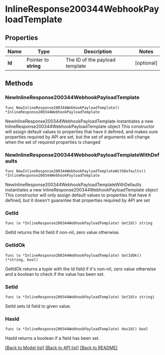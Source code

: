 # InlineResponse200344WebhookPayloadTemplate

## Properties

Name | Type | Description | Notes
------------ | ------------- | ------------- | -------------
**Id** | Pointer to **string** | The ID of the payload template | [optional] 

## Methods

### NewInlineResponse200344WebhookPayloadTemplate

`func NewInlineResponse200344WebhookPayloadTemplate() *InlineResponse200344WebhookPayloadTemplate`

NewInlineResponse200344WebhookPayloadTemplate instantiates a new InlineResponse200344WebhookPayloadTemplate object
This constructor will assign default values to properties that have it defined,
and makes sure properties required by API are set, but the set of arguments
will change when the set of required properties is changed

### NewInlineResponse200344WebhookPayloadTemplateWithDefaults

`func NewInlineResponse200344WebhookPayloadTemplateWithDefaults() *InlineResponse200344WebhookPayloadTemplate`

NewInlineResponse200344WebhookPayloadTemplateWithDefaults instantiates a new InlineResponse200344WebhookPayloadTemplate object
This constructor will only assign default values to properties that have it defined,
but it doesn't guarantee that properties required by API are set

### GetId

`func (o *InlineResponse200344WebhookPayloadTemplate) GetId() string`

GetId returns the Id field if non-nil, zero value otherwise.

### GetIdOk

`func (o *InlineResponse200344WebhookPayloadTemplate) GetIdOk() (*string, bool)`

GetIdOk returns a tuple with the Id field if it's non-nil, zero value otherwise
and a boolean to check if the value has been set.

### SetId

`func (o *InlineResponse200344WebhookPayloadTemplate) SetId(v string)`

SetId sets Id field to given value.

### HasId

`func (o *InlineResponse200344WebhookPayloadTemplate) HasId() bool`

HasId returns a boolean if a field has been set.


[[Back to Model list]](../README.md#documentation-for-models) [[Back to API list]](../README.md#documentation-for-api-endpoints) [[Back to README]](../README.md)


